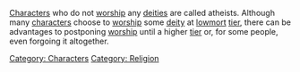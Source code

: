 [Characters](:Category:_Characters.md "wikilink") who do not
[worship](Worship.md "wikilink") any
[deities](:Category:_Gods_And_Goddesses.md "wikilink") are called
atheists. Although many
[characters](:Category:_Characters.md "wikilink") choose to
[worship](Worship.md "wikilink") some
[deity](:Category:_Gods_And_Goddesses.md "wikilink") at
[lowmort](:Category:_Lowmort.md "wikilink")
[tier](:Category:_Tiers.md "wikilink"), there can be advantages to
postponing [worship](Worship.md "wikilink") until a higher
[tier](:Category:_Tiers.md "wikilink") or, for some people, even
forgoing it altogether.

[Category: Characters](Category:_Characters "wikilink") [Category:
Religion](Category:_Religion "wikilink")
